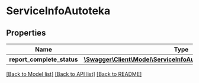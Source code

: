 # ServiceInfoAutoteka

## Properties
Name | Type | Description | Notes
------------ | ------------- | ------------- | -------------
**report_complete_status** | [**\Swagger\Client\Model\ServiceInfoAutotekaReportCompleteStatus**](ServiceInfoAutotekaReportCompleteStatus.md) |  | [optional] 

[[Back to Model list]](../../README.md#documentation-for-models) [[Back to API list]](../../README.md#documentation-for-api-endpoints) [[Back to README]](../../README.md)

